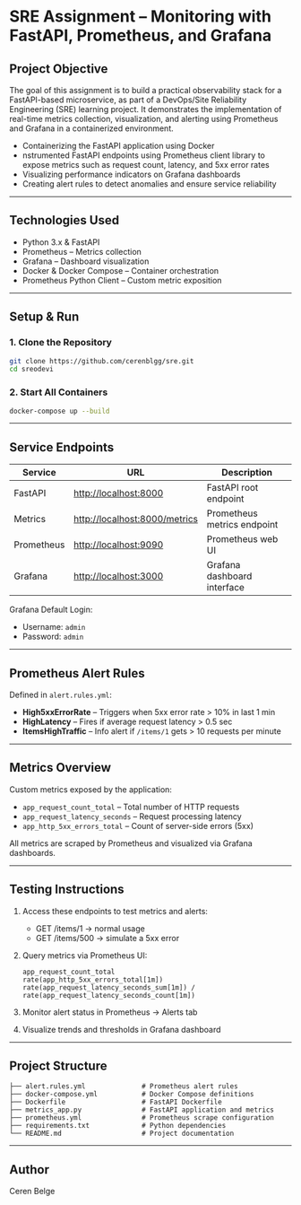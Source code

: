 # SRE Assignment – Monitoring with FastAPI, Prometheus, and Grafana

## Project Objective

The goal of this assignment is to build a practical observability stack for a FastAPI-based microservice, as part of a DevOps/Site Reliability Engineering (SRE) learning project.
It demonstrates the implementation of real-time metrics collection, visualization, and alerting using Prometheus and Grafana in a containerized environment.

* Containerizing the FastAPI application using Docker
* nstrumented FastAPI endpoints using Prometheus client library to expose metrics such as request count, latency, and 5xx error rates
* Visualizing performance indicators on Grafana dashboards
* Creating alert rules to detect anomalies and ensure service reliability

---

## Technologies Used

* Python 3.x & FastAPI
* Prometheus – Metrics collection
* Grafana – Dashboard visualization
* Docker & Docker Compose – Container orchestration
* Prometheus Python Client – Custom metric exposition

---

## Setup & Run

### 1. Clone the Repository

```bash
git clone https://github.com/cerenblgg/sre.git
cd sreodevi
```

### 2. Start All Containers

```bash
docker-compose up --build
```

---

## Service Endpoints

| Service    | URL                                                            | Description                 |
| ---------- | -------------------------------------------------------------- | --------------------------- |
| FastAPI    | [http://localhost:8000](http://localhost:8000)                 | FastAPI root endpoint       |
| Metrics    | [http://localhost:8000/metrics](http://localhost:8000/metrics) | Prometheus metrics endpoint |
| Prometheus | [http://localhost:9090](http://localhost:9090)                 | Prometheus web UI           |
| Grafana    | [http://localhost:3000](http://localhost:3000)                 | Grafana dashboard interface |

Grafana Default Login:

* Username: `admin`
* Password: `admin`

---

## Prometheus Alert Rules

Defined in `alert.rules.yml`:

* **High5xxErrorRate** – Triggers when 5xx error rate > 10% in last 1 min
* **HighLatency** – Fires if average request latency > 0.5 sec
* **ItemsHighTraffic** – Info alert if `/items/1` gets > 10 requests per minute

---

## Metrics Overview

Custom metrics exposed by the application:

* `app_request_count_total` – Total number of HTTP requests
* `app_request_latency_seconds` – Request processing latency
* `app_http_5xx_errors_total` – Count of server-side errors (5xx)

All metrics are scraped by Prometheus and visualized via Grafana dashboards.

---

## Testing Instructions

1. Access these endpoints to test metrics and alerts:

   * GET /items/1 → normal usage
   * GET /items/500 → simulate a 5xx error

2. Query metrics via Prometheus UI:

   ```promql
   app_request_count_total
   rate(app_http_5xx_errors_total[1m])
   rate(app_request_latency_seconds_sum[1m]) / rate(app_request_latency_seconds_count[1m])
   ```

3. Monitor alert status in Prometheus → Alerts tab

4. Visualize trends and thresholds in Grafana dashboard

---

## Project Structure

```
├── alert.rules.yml              # Prometheus alert rules
├── docker-compose.yml           # Docker Compose definitions
├── Dockerfile                   # FastAPI Dockerfile
├── metrics_app.py               # FastAPI application and metrics
├── prometheus.yml               # Prometheus scrape configuration
├── requirements.txt             # Python dependencies
└── README.md                    # Project documentation
```

---

## Author

Ceren Belge
